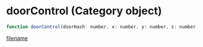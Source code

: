# doorControl (Category object)

```js
function doorControl(doorHash: number, x: number, y: number, z: number, locked: boolean, xRotMult: number, yRotMult: number, zRotMult: number): void
```

[filename](doorControl_m.md ':include')